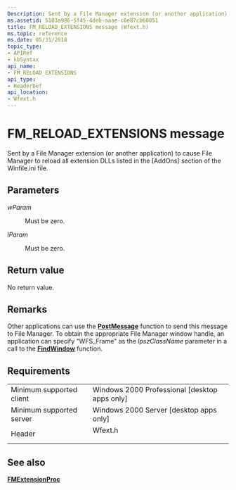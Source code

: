 ```yaml
---
Description: Sent by a File Manager extension (or another application) to cause File Manager to reload all extension DLLs listed in the \[AddOns\] section of the Winfile.ini file.
ms.assetid: 5103a986-5f45-4deb-aaae-c6e87cb60051
title: FM_RELOAD_EXTENSIONS message (Wfext.h)
ms.topic: reference
ms.date: 05/31/2018
topic_type: 
- APIRef
- kbSyntax
api_name: 
- FM_RELOAD_EXTENSIONS
api_type: 
- HeaderDef
api_location: 
- Wfext.h
---
```


# FM\_RELOAD\_EXTENSIONS message

Sent by a File Manager extension (or another application) to cause File Manager to reload all extension DLLs listed in the \[AddOns\] section of the Winfile.ini file.

## Parameters

<dl> <dt>

*wParam* 
</dt> <dd>

Must be zero.

</dd> <dt>

*lParam* 
</dt> <dd>

Must be zero.

</dd> </dl>

## Return value

No return value.

## Remarks

Other applications can use the [**PostMessage**](https://msdn.microsoft.com/library/ms644944(v=VS.85).aspx) function to send this message to File Manager. To obtain the appropriate File Manager window handle, an application can specify "WFS\_Frame" as the *lpszClassName* parameter in a call to the [**FindWindow**](https://msdn.microsoft.com/library/ms633499(v=VS.85).aspx) function.

## Requirements



|                                     |                                                                                    |
|-------------------------------------|------------------------------------------------------------------------------------|
| Minimum supported client<br/> | Windows 2000 Professional \[desktop apps only\]<br/>                         |
| Minimum supported server<br/> | Windows 2000 Server \[desktop apps only\]<br/>                               |
| Header<br/>                   | <dl> <dt>Wfext.h</dt> </dl> |



## See also

<dl> <dt>

[**FMExtensionProc**](fmextensionproc.md)
</dt> </dl>

 

 




